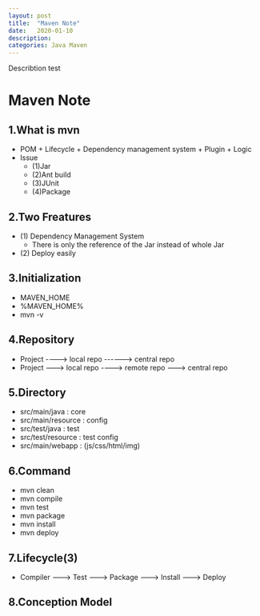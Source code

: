 ```yaml
---
layout: post
title:  "Maven Note"
date:   2020-01-10
description:
categories: Java Maven
---
```

Describtion test

# Maven Note

## 1.What is mvn

- POM + Lifecycle + Dependency management system + Plugin + Logic
- Issue
  - (1)Jar
  - (2)Ant build
  - (3)JUnit
  - (4)Package

## 2.Two Freatures

- (1) Dependency Management System
  - There is only the reference of the Jar instead of whole Jar
- (2) Deploy easily

## 3.Initialization

- MAVEN_HOME
- %MAVEN_HOME%
- mvn -v

## 4.Repository

- Project ----> local repo ------> central repo
- Project ---> local repo ----> remote repo ---> central repo

## 5.Directory

- src/main/java  : core
- src/main/resource : config
- src/test/java : test
- src/test/resource : test config
- src/main/webapp : (js/css/html/img)

## 6.Command

- mvn clean
- mvn compile
- mvn test
- mvn package
- mvn install
- mvn deploy

## 7.Lifecycle(3)

- Compiler ---> Test ---> Package ---> Install ---> Deploy

## 8.Conception Model
